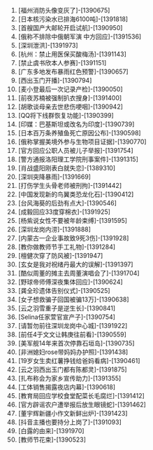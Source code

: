 
1. [福州消防头像变灰了]-[1390675]
1. [日本核污染水已排海6100吨]-[1391818]
1. [首艘国产大邮轮开启试航]-[1390950]
1. [俄称不排除中俄朝军演 中方回应]-[1391536]
1. [深圳泄洪]-[1391973]
1. [杭州：禁止用医保买酸梅汤]-[1391143]
1. [禁止虞书欣本人参赛]-[1391151]
1. [广东多地发布暴雨红色预警]-[1390657]
1. [西出玉门开播]-[1390794]
1. [麦小登最后一次记录产检]-[1390050]
1. [前夜苏楠被强制扒衣搜身]-[1391400]
1. [胡歌谈母亲去世悲伤哽咽]-[1390942]
1. [QQ将下线群恢复功能]-[1390399]
1. [印媒：巴基斯坦或改名为印度]-[1390739]
1. [日本百万条养殖鱼死亡原因公布]-[1390598]
1. [俄称掌握美境外参与生物项目证据]-[1390770]
1. [官方回应公职人员被儿子举报]-[1391754]
1. [警方通报洛阳理工学院刑事案件]-[1391315]
1. [肖战盛阳刚表白就失恋]-[1389310]
1. [深圳突降暴雨]-[1391669]
1. [打伤学生头骨老师被刑拘]-[1391442]
1. [中国发现新的鸟翼类恐龙化石]-[1390412]
1. [台风海葵的后劲有点大]-[1390546]
1. [成毅回应33度穿棉衣]-[1391925]
1. [杨紫说女性不要被年龄束缚]-[1391595]
1. [深圳龙岗内涝]-[1391888]
1. [内蒙古一企业事故致9死3伤]-[1391928]
1. [教你做教师节手工礼物]-[1391284]
1. [檀健次穿了防风被]-[1391947]
1. [玄女是我对祝绪丹最大的误解]-[1391397]
1. [酷似周董的摊主去周董演唱会了]-[1391704]
1. [野球帝师傅深夜集体回应]-[1390624]
1. [龚全珍遗体告别仪式]-[1390525]
1. [女子想救骗子回国被骗13万]-[1390638]
1. [云之羽雪重子是逆生长]-[1390841]
1. [Selina任家萱官宣产子]-[1390754]
1. [请暂勿前往深圳龙岗中心城]-[1391922]
1. [前任4于文文让韩庚往前看]-[1390559]
1. [美军舰14年来首次停靠石垣岛]-[1390735]
1. [非洲媳妇rose带妈妈办护照]-[1391438]
1. [19岁女生卖红薯挣钱给爸妈看病]-[1390461]
1. [云之羽西出玉门都有陈都灵]-[1391875]
1. [扎布称会为家乡宣传助力]-[1391355]
1. [工体销售揭露夜店内幕]-[1390618]
1. [教育局回应学校食堂配菜长毛腐烂]-[1391412]
1. [官方辟谣农户遭举报后放生眼镜蛇]-[1391462]
1. [董宇辉新疆小作文新鲜出炉]-[1391423]
1. [抖音主播也要持分上岗了]-[1391093]
1. [白露的由来]-[1391970]
1. [教师节花束]-[1390523]
